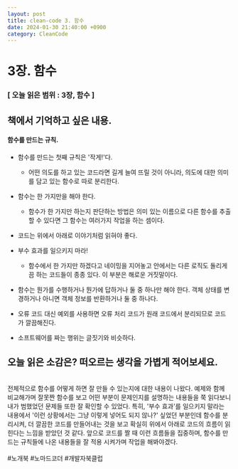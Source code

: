 ```yaml
---
layout: post
title: clean-code 3. 함수
date: 2024-01-30 21:40:00 +0900
category: CleanCode
---
```


# 3장. 함수

### [ 오늘 읽은 범위 : 3장, 함수 ]

## 책에서 기억하고 싶은 내용.

#### 함수를 만드는 규칙.

- 함수를 만드는 첫째 규칙은 '작게!'다.

  - 어떤 의도를 하고 있는 코드라면 길게 늘여 뜨릴 것이 아니라, 의도에 대한 의미를 담고 있는 함수로 따로 분리한다.

- 함수는 한 가지만을 해야 한다.

  - 함수가 한 가지만 하는지 판단하는 방법은 의미 있는 이름으로 다른 함수를 추출할 수 있다면 그 함수는 여러가지 작업을 하는 셈이다.

- 코드는 위에서 아래로 이야기처럼 읽혀야 좋다.

- 부수 효과를 일으키지 마라!

  - 함수에서 한 가지만 하겠다고 네이밍을 지어놓고 안에서는 다른 로직도 돌리게끔 하는 코드들이 종종 있다. 이 부분은 해로운 거짓말이다.

- 함수는 뭔가를 수행하거나 뭔가에 답하거나 둘 중 하나만 해야 한다. 객체 상태를 변경하거나 아니면 객체 정보를 반환하거나 둘 중 하나다.

- 오류 코드 대신 예외를 사용하면 오류 처리 코드가 원래 코드에서 분리되므로 코드가 깔끔해진다.

- 소프트웨어를 짜는 행위는 글짓기와 비슷하다.

## 오늘 읽은 소감은? 떠오르는 생각을 가볍게 적어보세요.

<br>
전체적으로 함수를 어떻게 하면 잘 만들 수 있는지에 대한 내용이 나왔다. 예제와 함께 비교해가며 잘못짠 함수를 보고 어떤 부분이 문제인지를 설명하는 내용들을 쭉 읽다보니 내가 범했었던 문제들 또한 잘 확인할 수 있었다. 특히, '부수 효과'를 일으키지 말라는 내용에서 '이런 상황에서는 그냥 이렇게 넣어도 되지 않나?' 싶었던 부분인데 함수를 분리시켜, 더 깔끔한 코드를 만들어내는 것을 보고 확실히 위에서 아래로 코드의 흐름이 읽힌다는 느낌을 받았던 것 같다. 앞으로 코드를 짤 때 이런 흐름들을 집중하며, 함수를 만드는 규칙들에 나온 내용들을 잘 적용 시켜가며 작업을 해봐야겠다.
<br>

<br>
#노개북 #노마드코더 #개발자북클럽
